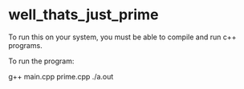 # well_thats_just_prime

To run this on your system, you must be able to compile and run c++ programs.

To run the program:

g++ main.cpp prime.cpp
./a.out